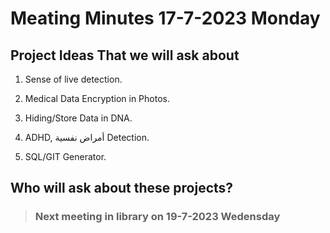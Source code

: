 # Meating Minutes 17-7-2023 Monday

## Project Ideas That we will ask about

1. Sense of live detection.

2. Medical Data Encryption in Photos.

3. Hiding/Store Data in DNA.

4. ADHD, أمراض نفسية Detection.

5. SQL/GIT Generator.



## Who will ask about these projects?




> ### Next meeting in library on 19-7-2023 Wedensday


